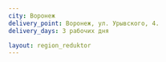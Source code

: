 ```yaml
---
city: Воронеж
delivery_point: Воронеж, ул. Урывского, 4.
delivery_days: 3 рабочих дня

layout: region_reduktor
---
```

